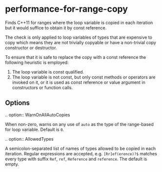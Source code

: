 performance-for-range-copy
==========================

Finds C++11 for ranges where the loop variable is copied in each
iteration but it would suffice to obtain it by const reference.

The check is only applied to loop variables of types that are expensive
to copy which means they are not trivially copyable or have a
non-trivial copy constructor or destructor.

To ensure that it is safe to replace the copy with a const reference the
following heuristic is employed:

1.  The loop variable is const qualified.
2.  The loop variable is not const, but only const methods or operators
    are invoked on it, or it is used as const reference or value
    argument in constructors or function calls.

Options
-------

.. option:: WarnOnAllAutoCopies

When non-zero, warns on any use of `auto` as the type of the range-based
for loop variable. Default is `0`.

.. option:: AllowedTypes

A semicolon-separated list of names of types allowed to be copied in
each iteration. Regular expressions are accepted,
e.g. `[Rr]ef(erence)?$` matches every type with suffix `Ref`, `ref`,
`Reference` and `reference`. The default is empty.
